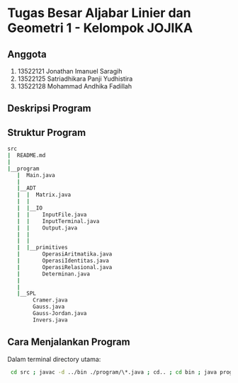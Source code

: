 # Tugas Besar Aljabar Linier dan Geometri 1 - Kelompok JOJIKA

## Anggota

1. 13522121 Jonathan Imanuel Saragih
2. 13522125 Satriadhikara Panji Yudhistira
3. 13522128 Mohammad Andhika Fadillah

## Deskripsi Program

## Struktur Program

```bash
src
|  README.md
|
|__program
   |  Main.java
   |
   |__ADT
   |  |  Matrix.java
   |  |
   |  |__IO
   |  |    InputFile.java
   |  |    InputTerminal.java
   |  |    Output.java
   |  |
   |  |
   |  |__primitives
   |       OperasiAritmatika.java
   |       OperasiIdentitas.java
   |       OperasiRelasional.java
   |       Determinan.java
   |
   |
   |__SPL
        Cramer.java
        Gauss.java
        Gauss-Jordan.java
        Invers.java
```

## Cara Menjalankan Program

Dalam terminal directory utama:

```bash
 cd src ; javac -d ../bin ./program/\*.java ; cd.. ; cd bin ; java program.Main
```
